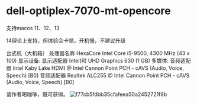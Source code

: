 # dell-optiplex-7070-mt-opencore

支持macos 11、12、13

14理论上支持，但体验会卡顿，开机慢，不建议升级

台式机（大机箱）
处理器名称 HexaCore Intel Core i5-9500, 4300 MHz (43 x 100)
显示设备:
  显示适配器 Intel(R) UHD Graphics 630 (1 GB)
多媒体:
  音频适配器 Intel Kaby Lake HDMI @ Intel Cannon Point PCH - cAVS (Audio, Voice, Speech) [B0]
  音频适配器 Realtek ALC255 @ Intel Cannon Point PCH - cAVS (Audio, Voice, Speech) [B0]


  请作者喝咖啡，既可获得。
  ![f77cb5fdbb35cfafeea50a2452721f9b](https://github.com/RobinUgly/dell-optiplex-7070-mt-opencore/assets/47319870/7d81e95e-1c48-4f75-9ceb-c82dbee3c6f6)
